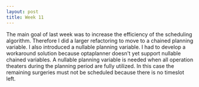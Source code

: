 ```yaml
---
layout: post
title: Week 11
---
```


The main goal of last week was to increase the efficiency of the scheduling algorithm. Therefore I did a larger refactoring to move to a chained planning variable. I also introduced a nullable planning variable. I had to develop a workaround solution because optaplanner doesn't yet support nullable chained variables. A nullable planning variable is needed when all operation theaters during the planning period are fully utilized. In this case the remaining surgeries must not be scheduled because there is no timeslot left.
